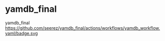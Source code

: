 # yamdb_final
yamdb_final
https://github.com/seerez/yamdb_final/actions/workflows/yamdb_workflow.yaml/badge.svg